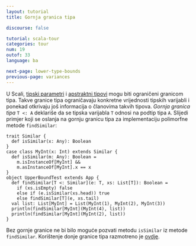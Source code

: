 ```yaml
---
layout: tutorial
title: Gornja granica tipa

discourse: false

tutorial: scala-tour
categories: tour
num: 19
outof: 33
language: ba

next-page: lower-type-bounds
previous-page: variances
---
```


U Scali, [tipski parametri](generic-classes.html) i [apstraktni tipovi](abstract-types.html) mogu biti ograničeni granicom tipa.
Takve granice tipa ograničavaju konkretne vrijednosti tipskih varijabli i ponekad otkrivaju još informacija o članovima takvih tipova.
  _Gornja granica tipa_ `T <: A` deklariše da se tipska varijabla `T` odnosi na podtip tipa `A`.
Slijedi primjer koji se oslanja na gornju granicu tipa za implementaciju polimorfne metode `findSimilar`:

    trait Similar {
      def isSimilar(x: Any): Boolean
    }
    case class MyInt(x: Int) extends Similar {
      def isSimilar(m: Any): Boolean =
        m.isInstanceOf[MyInt] &&
        m.asInstanceOf[MyInt].x == x
    }
    object UpperBoundTest extends App {
      def findSimilar[T <: Similar](e: T, xs: List[T]): Boolean =
        if (xs.isEmpty) false
        else if (e.isSimilar(xs.head)) true
        else findSimilar[T](e, xs.tail)
      val list: List[MyInt] = List(MyInt(1), MyInt(2), MyInt(3))
      println(findSimilar[MyInt](MyInt(4), list))
      println(findSimilar[MyInt](MyInt(2), list))
    }

Bez gornje granice ne bi bilo moguće pozvati metodu `isSimilar` iz metode `findSimilar`.
Korištenje donje granice tipa razmotreno je [ovdje](lower-type-bounds.html). 
